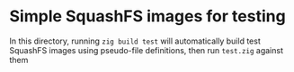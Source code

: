 # Simple SquashFS images for testing

In this directory, running `zig build test` will automatically build test
SquashFS images using pseudo-file definitions, then run `test.zig` against
them
